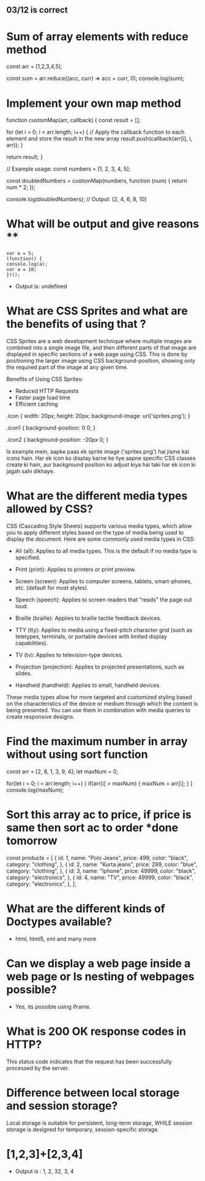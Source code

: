 ## 03/12 is correct

# Sum of array elements with reduce method

const arr = [1,2,3,4,5];

const sum = arr.reduce((acc, curr) => acc + curr, 0);
console.log(sum);

# Implement your own map method

function customMap(arr, callback) {
const result = [];

for (let i = 0; i < arr.length; i++) {
// Apply the callback function to each element and store the result in the new array
result.push(callback(arr[i], i, arr));
}

return result;
}

// Example usage:
const numbers = [1, 2, 3, 4, 5];

const doubledNumbers = customMap(numbers, function (num) {
return num \* 2;
});

console.log(doubledNumbers); // Output: [2, 4, 6, 8, 10]

# What will be output and give reasons ******\*\*******

    var a = 5;
    (function() {
    console.log(a);
    var a = 10;
    })();

- Output is: undefined

# What are CSS Sprites and what are the benefits of using that ?

CSS Sprites are a web development technique where multiple images are combined into a single image file, and then different parts of that image are displayed in specific sections of a web page using CSS. This is done by positioning the larger image using CSS background-position, showing only the required part of the image at any given time.

Benefits of Using CSS Sprites:

- Reduced HTTP Requests
- Faster page load time
- Efficient caching

.icon {
width: 20px;
height: 20px;
background-image: url('sprites.png');
}

.icon1 {
background-position: 0 0;
}

.icon2 {
background-position: -20px 0;
}

Is example mein, aapke paas ek sprite image ('sprites.png') hai jisme kai icons hain. Har ek icon ko display karne ke liye aapne specific CSS classes create ki hain, aur background position ko adjust kiya hai taki har ek icon ki jagah sahi dikhaye.

# What are the different media types allowed by CSS?

CSS (Cascading Style Sheets) supports various media types, which allow you to apply different styles based on the type of media being used to display the document. Here are some commonly used media types in CSS:

- All (all):
  Applies to all media types. This is the default if no media type is specified.

- Print (print):
  Applies to printers or print preview.

- Screen (screen):
  Applies to computer screens, tablets, smart-phones, etc. (default for most styles).

- Speech (speech):
  Applies to screen readers that "reads" the page out loud.

- Braille (braille):
  Applies to braille tactile feedback devices.

- TTY (tty):
  Applies to media using a fixed-pitch character grid (such as teletypes, terminals, or portable devices with limited display capabilities).

- TV (tv):
  Applies to television-type devices.

- Projection (projection):
  Applies to projected presentations, such as slides.

- Handheld (handheld):
  Applies to small, handheld devices.

These media types allow for more targeted and customized styling based on the characteristics of the device or medium through which the content is being presented. You can use them in combination with media queries to create responsive designs.

# Find the maximum number in array without using sort function

const arr = [2, 8, 1, 3, 9, 4];
let maxNum = 0;

for(let i = 0; i < arr.length; i++) {
if(arr[i] > maxNum) {
maxNum = arr[i];
}
}
console.log(maxNum);

# Sort this array ac to price, if price is same then sort ac to order \*done tomorrow

const products = [
{
id: 1,
name: "Polo Jeans",
price: 499,
color: "black",
category: "clothing",
},
{
id: 2,
name: "Kurta jeans",
price: 299,
color: "blue",
category: "clothing",
},
{
id: 3,
name: "Iphone",
price: 49999,
color: "black",
category: "electronics",
},
{
id: 4,
name: "TV",
price: 49999,
color: "black",
category: "electronics",
},
];

# What are the different kinds of Doctypes available?

- html, html5, xml and many more

# Can we display a web page inside a web page or Is nesting of webpages possible?

- Yes, its possible using iframe.

# What is 200 OK response codes in HTTP?

This status code indicates that the request has been successfully processed by the server.

# Difference between local storage and session storage?

Local storage is suitable for persistent, long-term storage, WHILE session storage is designed for temporary, session-specific storage.

# [1,2,3]+[2,3,4]

- Output is : 1, 2, 32, 3, 4
